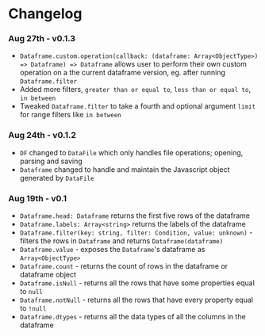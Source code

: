 # Changelog

### Aug 27th - v0.1.3

- `Dataframe.custom.operation(callback: (dataframe: Array<ObjectType>) => Dataframe) => Dataframe` allows user to perform their own custom operation on a the current dataframe version, eg. after running `Dataframe.filter`
- Added more filters, `greater than or equal to`, `less than or equal to`, `in between`
- Tweaked `Dataframe.filter` to take a fourth and optional argument `limit` for range filters like `in between`

### Aug 24th - v0.1.2

- `DF` changed to `DataFile` which only handles file operations; opening, parsing and saving
- `Dataframe` changed to handle and maintain the Javascript object generated by `DataFile`

### Aug 19th - v0.1

- `Dataframe.head: Dataframe` returns the first five rows of the dataframe
- `Dataframe.labels: Array<string>` returns the labels of the dataframe
- `Dataframe.filter(key: string, filter: Condition, value: unknown)` - filters the rows in `Dataframe` and returns `Dataframe(dataframe)`
- `Dataframe.value` - exposes the `Dataframe`'s dataframe as `Array<ObjectType>`
- `Dataframe.count` - returns the count of rows in the dataframe or dataframe object
- `Dataframe.isNull` - returns all the rows that have some properties equal to `null`
- `Dataframe.notNull` - returns all the rows that have every property equal to `!null`
- `Dataframe.dtypes` - returns all the data types of all the columns in the dataframe
